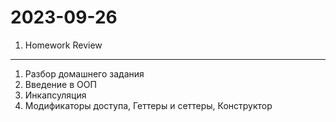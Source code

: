 # 2023-09-26 

1. Homework Review

---

1. Разбор домашнего задания
2. Введение в ООП
3. Инкапсуляция
4. Модификаторы доступа, Геттеры и сеттеры, Конструктор 
